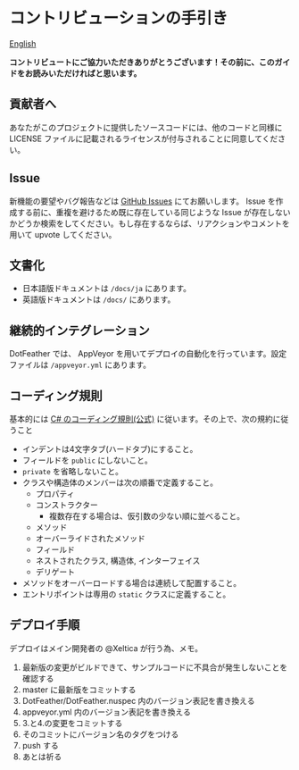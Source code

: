 # コントリビューションの手引き

[English](CONTRIBUTING.md)

**コントリビュートにご協力いただきありがとうございます！その前に、このガイドをお読みいただければと思います。**

## 貢献者へ

あなたがこのプロジェクトに提供したソースコードには、他のコードと同様に LICENSE ファイルに記載されるライセンスが付与されることに同意してください。

## Issue

新機能の要望やバグ報告などは [GitHub Issues](https://github.com/Xeltica/DotFeather/Issues) にてお願いします。 Issue を作成する前に、重複を避けるため既に存在している同じような Issue が存在しないかどうか検索をしてください。もし存在するならば、リアクションやコメントを用いて upvote してください。

## 文書化

- 日本語版ドキュメントは `/docs/ja` にあります。
- 英語版ドキュメントは `/docs/` にあります。

## 継続的インテグレーション

DotFeather では、 AppVeyor を用いてデプロイの自動化を行っています。設定ファイルは  `/appveyor.yml` にあります。

## コーディング規則

基本的には [C# のコーディング規則(公式)](https://docs.microsoft.com/ja-jp/dotnet/csharp/programming-guide/inside-a-program/coding-conventions) に従います。その上で、次の規約に従うこと

+ インデントは4文字タブ(ハードタブ)にすること。
+ フィールドを `public` にしないこと。
+ `private` を省略しないこと。
+ クラスや構造体のメンバーは次の順番で定義すること。
	+ プロパティ
	+ コンストラクター
		+ 複数存在する場合は、仮引数の少ない順に並べること。
	+ メソッド
	+ オーバーライドされたメソッド
	+ フィールド
	+ ネストされたクラス, 構造体, インターフェイス
	+ デリゲート
+ メソッドをオーバーロードする場合は連続して配置すること。
+ エントリポイントは専用の `static` クラスに定義すること。

## デプロイ手順

デプロイはメイン開発者の @Xeltica が行う為、メモ。

1. 最新版の変更がビルドできて、サンプルコードに不具合が発生しないことを確認する
1. master に最新版をコミットする
1. DotFeather/DotFeather.nuspec 内のバージョン表記を書き換える
1. appveyor.yml 内のバージョン表記を書き換える
1. 3.と4.の変更をコミットする
1. そのコミットにバージョン名のタグをつける
1. push する
1. あとは祈る
